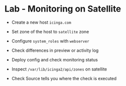 Lab - Monitoring on Satellite
=============================

* Create a new host `icinga.com`
* Set zone of the host to `satellite` zone
* Configure `system_roles` with `webserver`

* Check differences in preview or activity log
* Deploy config and check monitoring status
* Inspect `/var/lib/icinga2/api/zones` on satellite
* Check Source tells you where the check is executed
